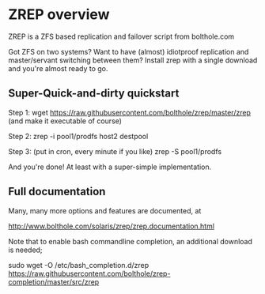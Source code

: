 # ZREP overview
ZREP is a ZFS based replication and failover script from bolthole.com

Got ZFS on two systems? Want to have (almost) idiotproof replication and master/servant switching between them?
Install zrep with a single download and you're almost ready to go.

## Super-Quick-and-dirty quickstart

Step 1: wget https://raw.githubusercontent.com/bolthole/zrep/master/zrep (and make it executable of course)

Step 2: zrep -i pool1/prodfs host2 destpool

Step 3: (put in cron, every minute if you like)  zrep -S pool1/prodfs

And you're done!  At least with a super-simple implementation.

## Full documentation
Many, many more options and features are documented, at

 http://www.bolthole.com/solaris/zrep/zrep.documentation.html

Note that to enable bash commandline completion, an additional download is needed;

sudo wget -O /etc/bash_completion.d/zrep https://raw.githubusercontent.com/bolthole/zrep-completion/master/src/zrep
